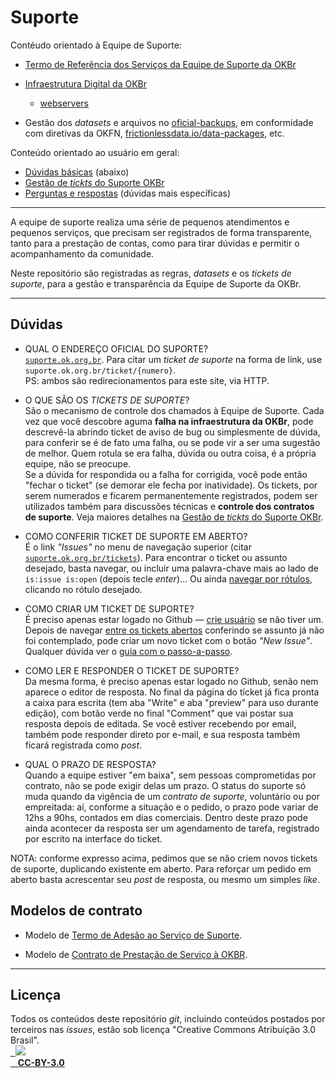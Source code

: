 # Suporte

Contéudo orientado à Equipe de Suporte:

* [Termo de Referência dos Serviços da Equipe de Suporte da OKBr](docs/termo.md)

* [Infraestrutura Digital da OKBr](docs/infra.md)

  * [webservers](webservers)

* Gestão dos *datasets* e arquivos no [oficial-backups](https://git.ok.org.br/oficial.news), em conformidade com diretivas da OKFN, [frictionlessdata.io/data-packages](http://frictionlessdata.io/data-packages/), etc.

Conteúdo orientado ao usuário em geral:

* [Dúvidas básicas](#duvidas) (abaixo)
* [Gestão de _tickts_ do Suporte OKBr](docs/tickets.md)
* [Perguntas e respostas](docs/faq.md)  (dúvidas mais específicas)

-----

A equipe de suporte realiza uma série de pequenos atendimentos e pequenos serviços, que precisam ser registrados de forma transparente, tanto para a prestação de contas, como para tirar dúvidas e permitir o acompanhamento da comunidade.

Neste repositório são registradas as regras, *datasets* e os _tickets de suporte_, para a gestão e transparência da Equipe de Suporte da OKBr.

-----

## Dúvidas

* QUAL O ENDEREÇO OFICIAL DO SUPORTE?<br/> [`suporte.ok.org.br`](http://suporte.ok.org.br). Para citar um *ticket de suporte* na forma de link, use `suporte.ok.org.br/ticket/{numero}`. <br/>PS: ambos são redirecionamentos para este site, via HTTP.

* O QUE SÂO OS _TICKETS DE SUPORTE_?<br/> São o mecanismo de controle dos chamados à Equipe de Suporte. Cada vez que você descobre aguma **falha na infraestrutura da OKBr**, pode descrevê-la abrindo ticket de aviso de bug ou simplesmente de dúvida, para conferir se é de fato uma falha, ou se pode vir a ser uma sugestão de melhor. Quem rotula se era falha, dúvida ou outra coisa, é a própria equipe, não se preocupe. <br/>Se a dúvida for respondida ou a falha for corrigida, você pode então "fechar o ticket" (se demorar ele fecha por inatividade). Os tickets, por serem numerados e ficarem permanentemente registrados, podem ser utilizados também para discussões técnicas e **controle dos contratos de suporte**. Veja maiores detalhes na [Gestão de _tickts_ do Suporte OKBr](docs/tickets.md).

* COMO CONFERIR TICKET DE SUPORTE EM ABERTO?<br/> É o link *"Issues"* no menu de navegação superior (citar [`suporte.ok.org.br/tickets`](http://suporte.ok.org.br/tickets)). Para encontrar o ticket ou assunto desejado, basta navegar, ou incluir uma palavra-chave mais ao lado de `is:issue is:open` (depois tecle *enter*)...  Ou ainda [navegar por rótulos](https://github.com/okfn-brasil/suporte/labels), clicando no rótulo desejado.

* COMO CRIAR UM TICKET DE SUPORTE?<br/> É preciso apenas estar logado no Github &mdash; [crie usuário](https://github.com/join) se não tiver um. Depois de navegar [entre os tickets abertos](https://github.com/okfn-brasil/suporte/issues) conferindo se assunto já não foi contemplado, pode criar um novo ticket com o botão *"New Issue"*. Qualquer dúvida ver o [guia com o passo-a-passo](https://help.github.com/articles/creating-an-issue/).

* COMO LER E RESPONDER O TICKET DE SUPORTE?<br/> Da mesma forma,  é preciso apenas estar logado no Github, senão nem aparece o editor de resposta. No final da página do tícket já fica pronta a caixa para escrita (tem aba "Write" e aba "preview" para uso durante edição), com botão verde no final  "Comment" que vai postar sua resposta depois de editada. Se você estiver recebendo por email, também pode responder direto por e-mail, e sua resposta também ficará registrada como *post*.

* QUAL O PRAZO DE RESPOSTA?<br/> Quando a equipe estiver "em baixa", sem pessoas comprometidas por contrato, não se pode exigir delas um prazo. O status do suporte só muda quando da vigência de um *contrato de suporte*, voluntário ou por empreitada: aí, conforme a situação e o pedido, o prazo pode variar de 12hs a 90hs, contados em dias comerciais. Dentro deste prazo pode ainda acontecer da resposta ser um agendamento de tarefa, registrado por escrito na interface do ticket.

NOTA: conforme expresso acima, pedimos que se não criem novos tickets de suporte, duplicando existente em aberto. Para reforçar um pedido em aberto basta acrescentar seu *post* de resposta, ou mesmo um simples *like*.

## Modelos de contrato

* Modelo de [Termo de Adesão ao Serviço de Suporte](https://docs.google.com/document/d/1WjNzO4Da4LdXVeSsf_B1qvpQcb5aietUP_d0uKtMWHY).

* Modelo de [Contrato de Prestação de Serviço à OKBR](https://docs.google.com/document/d/13cikHpaZSaNxW1fk8iBDvkOT85f0_OC3rjleenOEVkc).

-----

## Licença
Todos os conteúdos deste repositório *git*, incluindo conteúdos postados por terceiros nas *issues*, estão sob licença "Creative Commons Atribuição 3.0 Brasil".<br/>
[
&nbsp;&nbsp;![](https://upload.wikimedia.org/wikipedia/commons/thumb/1/16/CC-BY_icon.svg/88px-CC-BY_icon.svg.png)<br/>
&nbsp;&nbsp;&nbsp;**CC-BY-3.0**](https://creativecommons.org/licenses/by/3.0/br/)
